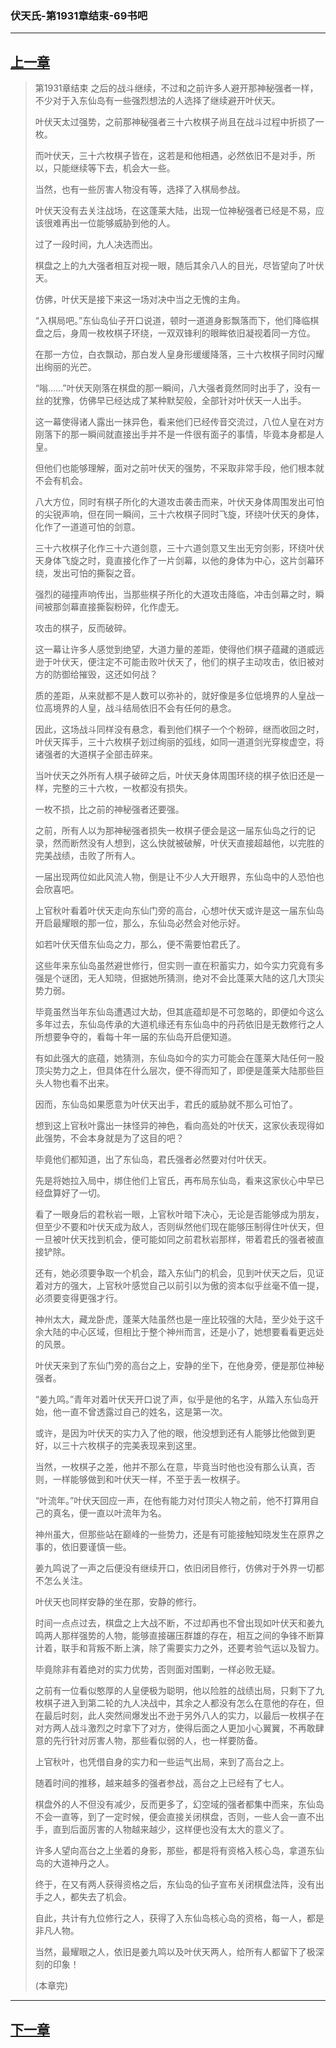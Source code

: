 ### 伏天氏-第1931章结束-69书吧

--------
[上一章](./1e4e63450c4cdc81bcecf0c83b2db97e.md)
--------


>
>
>
>第1931章结束
>之后的战斗继续，不过和之前许多人避开那神秘强者一样，不少对于入东仙岛有一些强烈想法的人选择了继续避开叶伏天。
>
>叶伏天太过强势，之前那神秘强者三十六枚棋子尚且在战斗过程中折损了一枚。
>
>而叶伏天，三十六枚棋子皆在，这若是和他相遇，必然依旧不是对手，所以，只能继续等下去，机会大一些。
>
>当然，也有一些厉害人物没有等，选择了入棋局参战。
>
>叶伏天没有去关注战场，在这蓬莱大陆，出现一位神秘强者已经是不易，应该很难再出一位能够威胁到他的人。
>
>过了一段时间，九人决选而出。
>
>棋盘之上的九大强者相互对视一眼，随后其余八人的目光，尽皆望向了叶伏天。
>
>仿佛，叶伏天是接下来这一场对决中当之无愧的主角。
>
>“入棋局吧。”东仙岛仙子开口说道，顿时一道道身影飘落而下，他们降临棋盘之后，身周一枚枚棋子环绕，一双双锋利的眼眸依旧凝视着同一方位。
>
>在那一方位，白衣飘动，那白发人皇身形缓缓降落，三十六枚棋子同时闪耀出绚丽的光芒。
>
>“嗡……”叶伏天刚落在棋盘的那一瞬间，八大强者竟然同时出手了，没有一丝的犹豫，仿佛早已经达成了某种默契般，全部针对叶伏天一人出手。
>
>这一幕使得诸人露出一抹异色，看来他们已经传音交流过，八位人皇在对方刚落下的那一瞬间就直接出手并不是一件很有面子的事情，毕竟本身都是人皇。
>
>但他们也能够理解，面对之前叶伏天的强势，不采取非常手段，他们根本就不会有机会。
>
>八大方位，同时有棋子所化的大道攻击袭击而来，叶伏天身体周围发出可怕的尖锐声响，但在同一瞬间，三十六枚棋子同时飞旋，环绕叶伏天的身体，化作了一道道可怕的剑意。
>
>三十六枚棋子化作三十六道剑意，三十六道剑意又生出无穷剑影，环绕叶伏天身体飞旋之时，竟直接化作了一片剑幕，以他的身体为中心，这片剑幕环绕，发出可怕的撕裂之音。
>
>强烈的碰撞声响传出，当那些棋子所化的大道攻击降临，冲击剑幕之时，瞬间被那剑幕直接撕裂粉碎，化作虚无。
>
>攻击的棋子，反而破碎。
>
>这一幕让许多人感觉到绝望，大道力量的差距，使得他们棋子蕴藏的道威远逊于叶伏天，便注定不可能击败叶伏天了，他们的棋子主动攻击，依旧被对方的防御给摧毁，这还如何战？
>
>质的差距，从来就都不是人数可以弥补的，就好像是多位低境界的人皇战一位高境界的人皇，战斗结局依旧不会有任何的悬念。
>
>因此，这场战斗同样没有悬念，看到他们棋子一个个粉碎，继而收回之时，叶伏天挥手，三十六枚棋子划过绚丽的弧线，如同一道道剑光穿梭虚空，将诸强者的大道棋子全部击碎来。
>
>当叶伏天之外所有人棋子破碎之后，叶伏天身体周围环绕的棋子依旧还是一样，完整的三十六枚，一枚都没有损失。
>
>一枚不损，比之前的神秘强者还要强。
>
>之前，所有人以为那神秘强者损失一枚棋子便会是这一届东仙岛之行的记录，然而断然没有人想到，这么快就被破解，叶伏天直接超越他，以完胜的完美战绩，击败了所有人。
>
>一届出现两位如此风流人物，倒是让不少人大开眼界，东仙岛中的人恐怕也会欣喜吧。
>
>上官秋叶看着叶伏天走向东仙门旁的高台，心想叶伏天或许是这一届东仙岛开启最耀眼的那一位，那么，东仙岛必然会对他示好。
>
>如若叶伏天借东仙岛之力，那么，便不需要怕君氏了。
>
>这些年来东仙岛虽然避世修行，但实则一直在积蓄实力，如今实力究竟有多强是个谜团，无人知晓，但据她所猜测，绝对不会比蓬莱大陆的这几大顶尖势力弱。
>
>毕竟虽然当年东仙岛遭遇过大劫，但其底蕴却是不可忽略的，即便如今这么多年过去，东仙岛传承的大道机缘还有东仙岛中的丹药依旧是无数修行之人所想要争夺的，看每十年一届的东仙岛开启便知道。
>
>有如此强大的底蕴，她猜测，东仙岛如今的实力可能会在蓬莱大陆任何一股顶尖势力之上，但具体在什么层次，便不得而知了，即便是蓬莱大陆那些巨头人物也看不出来。
>
>因而，东仙岛如果愿意为叶伏天出手，君氏的威胁就不那么可怕了。
>
>想到这上官秋叶露出一抹怪异的神色，看向高处的叶伏天，这家伙表现得如此强势，不会本身就是为了这目的吧？
>
>毕竟他们都知道，出了东仙岛，君氏强者必然要对付叶伏天。
>
>先是将她拉入局中，绑住他们上官氏，再布局东仙岛，看来这家伙心中早已经盘算好了一切。
>
>看了一眼身后的君秋岩一眼，上官秋叶暗下决心，无论是否能够成为朋友，但至少不要和叶伏天成为敌人，否则纵然他们现在能够压制得住叶伏天，但一旦被叶伏天找到机会，便可能如同之前君秋岩那样，带着君氏的强者被直接铲除。
>
>还有，她必须要争取一个机会，踏入东仙门的机会，见到叶伏天之后，见证着对方的强大，上官秋叶感觉自己以前引以为傲的资本似乎丝毫不值一提，必须要变得更强才行。
>
>神州太大，藏龙卧虎，蓬莱大陆虽然也是一座比较强的大陆，至少处于这千余大陆的中心区域，但相比于整个神州而言，还是小了，她想要看看更远处的风景。
>
>叶伏天来到了东仙门旁的高台之上，安静的坐下，在他身旁，便是那位神秘强者。
>
>“姜九鸣。”青年对着叶伏天开口说了声，似乎是他的名字，从踏入东仙岛开始，他一直不曾透露过自己的姓名，这是第一次。
>
>或许，是因为叶伏天的实力入了他的眼，他没想到还有人能够比他做到更好，以三十六枚棋子的完美表现来到这里。
>
>当然，一枚棋子之差，他并不那么在意，毕竟当时他也没有那么认真，否则，一样能够做到和叶伏天一样，不至于丢一枚棋子。
>
>“叶流年。”叶伏天回应一声，在他有能力对付顶尖人物之前，他不打算用自己的真名，便一直以叶流年为名。
>
>神州虽大，但那些站在巅峰的一些势力，还是有可能接触知晓发生在原界之事的，依旧要谨慎一些。
>
>姜九鸣说了一声之后便没有继续开口，依旧闭目修行，仿佛对于外界一切都不怎么关注。
>
>叶伏天也同样安静的坐在那，安静的修行。
>
>时间一点点过去，棋盘之上大战不断，不过却再也不曾出现如叶伏天和姜九鸣两人那样强势的人物，能够直接碾压群雄的存在，相互之间的争锋不断算计着，联手和背叛不断上演，除了需要实力之外，还要考验气运以及智力。
>
>毕竟除非有着绝对的实力优势，否则面对围剿，一样必败无疑。
>
>之前有一位看似憨厚的人皇便极为聪明，他以险胜的战绩出局，只剩下了九枚棋子进入到第二轮的九人决战中，其余之人都没有怎么在意他的存在，但在最后时刻，此人突然间爆发出不逊于另外八人的实力，以最后一枚棋子在对方两人战斗激烈之时拿下了对方，使得后面之人更加小心翼翼，不再敢肆意的先行针对厉害人物，那些看似弱的人，也一样要防备。
>
>上官秋叶，也凭借自身的实力和一些运气出局，来到了高台之上。
>
>随着时间的推移，越来越多的强者参战，高台之上已经有了七人。
>
>棋盘外的人不但没有减少，反而更多了，幻空域的强者都集中而来，东仙岛不会一直等，到了一定时候，便会直接关闭棋盘，否则，一些人会一直不出手，直到后面厉害的人物越来越少，这样便也没有太大的意义了。
>
>许多人望向高台之上坐着的身影，那些，都是将有资格入核心岛，拿道东仙岛的大道神丹之人。
>
>终于，在又有两人获得资格之后，东仙岛的仙子宣布关闭棋盘法阵，没有出手之人，都失去了机会。
>
>自此，共计有九位修行之人，获得了入东仙岛核心岛的资格，每一人，都是非凡人物。
>
>当然，最耀眼之人，依旧是姜九鸣以及叶伏天两人，给所有人都留下了极深刻的印象！
>
>(本章完)
>
>

--------
[下一章](./3e081d21072d8379cd61af7bea08c6a9.md)
--------
